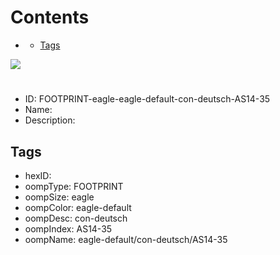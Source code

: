 



Contents
========

* [](#)
	* [Tags](#tags)
  
![][im]
# 

- ID: FOOTPRINT-eagle-eagle-default-con-deutsch-AS14-35
- Name: 
- Description: 

## Tags

- hexID: 
- oompType: FOOTPRINT
- oompSize: eagle
- oompColor: eagle-default
- oompDesc: con-deutsch
- oompIndex: AS14-35
- oompName: eagle-default/con-deutsch/AS14-35



[im]: image.png
